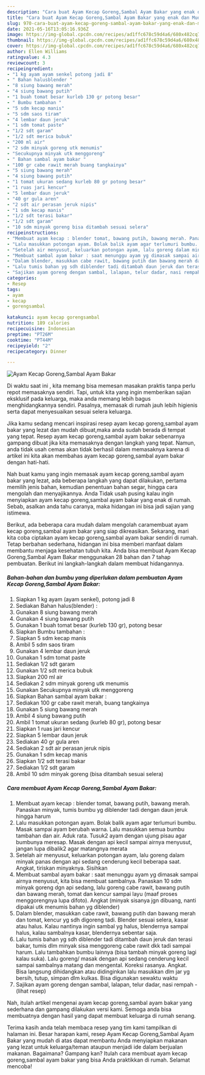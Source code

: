 ```yaml
---
description: "Cara buat Ayam Kecap Goreng,Sambal Ayam Bakar yang enak dan Mudah Dibuat"
title: "Cara buat Ayam Kecap Goreng,Sambal Ayam Bakar yang enak dan Mudah Dibuat"
slug: 970-cara-buat-ayam-kecap-goreng-sambal-ayam-bakar-yang-enak-dan-mudah-dibuat
date: 2021-05-16T13:05:16.936Z
image: https://img-global.cpcdn.com/recipes/ad1ffc678c59d4a6/680x482cq70/ayam-kecap-gorengsambal-ayam-bakar-foto-resep-utama.jpg
thumbnail: https://img-global.cpcdn.com/recipes/ad1ffc678c59d4a6/680x482cq70/ayam-kecap-gorengsambal-ayam-bakar-foto-resep-utama.jpg
cover: https://img-global.cpcdn.com/recipes/ad1ffc678c59d4a6/680x482cq70/ayam-kecap-gorengsambal-ayam-bakar-foto-resep-utama.jpg
author: Ellen Williams
ratingvalue: 4.3
reviewcount: 3
recipeingredient:
- "1 kg ayam ayam senkel potong jadi 8"
- " Bahan halusblender "
- "8 siung bawang merah"
- "4 siung bawang putih"
- "1 buah tomat besar kurleb 130 gr potong besar"
- " Bumbu tambahan "
- "5 sdm kecap manis"
- "5 sdm saos tiram"
- "4 lembar daun jeruk"
- "1 sdm tomat paste"
- "1/2 sdt garam"
- "1/2 sdt merica bubuk"
- "200 ml air"
- "2 sdm minyak goreng utk menumis"
- "Secukupnya minyak utk menggoreng"
- " Bahan sambal ayam bakar "
- "100 gr cabe rawit merah buang tangkainya"
- "5 siung bawang merah"
- "4 siung bawang putih"
- "1 tomat ukuran sedang kurleb 80 gr potong besar"
- "1 ruas jari kencur"
- "5 lembar daun jeruk"
- "40 gr gula aren"
- "2 sdt air perasan jeruk nipis"
- "1 sdm kecap manis"
- "1/2 sdt terasi bakar"
- "1/2 sdt garam"
- "10 sdm minyak goreng bisa ditambah sesuai selera"
recipeinstructions:
- "Membuat ayam kecap : blender tomat, bawang putih, bawang merah. Panaskan minyak, tumis bumbu yg diblender tadi dengan daun jeruk hingga harum"
- "Lalu masukkan potongan ayam. Bolak balik ayam agar terlumuri bumbu. Masak sampai ayam berubah warna. Lalu masukkan semua bumbu tambahan dan air. Aduk rata. Tusuk2 ayam dengan ujung pisau agar bumbunya meresap. Masak dengan api kecil sampai airnya menyusut, jangan lupa dibalik2 agar matangnya merata"
- "Setelah air menyusut, keluarkan potongan ayam, lalu goreng dalam minyak panas dengan api sedang cenderung kecil beberapa saat. Angkat, tiriskan minyaknya. Sisihkan"
- "Membuat sambal ayam bakar : saat menunggu ayam yg dimasak sampai airnya menyusut, kita bisa membuat sambalnya. Panaskan 10 sdm minyak goreng dgn api sedang, lalu goreng cabe rawit, bawang putih dan bawang merah, tomat dan kencur sampai layu (maaf proses menggorengnya lupa difoto). Angkat (minyak sisanya jgn dibuang, nanti dipakai utk menumis bahan yg diblender)"
- "Dalam blender, masukkan cabe rawit, bawang putih dan bawang merah dan tomat, kencur yg sdh digoreng tadi. Blender sesuai selera, kasar atau halus. Kalau nantinya ingin sambal yg halus, blendernya sampai halus, kalau sambalnya kasar, blendernya sebentar saja."
- "Lalu tumis bahan yg sdh diblender tadi ditambah daun jeruk dan terasi bakar, tumis dlm minyak sisa menggoreng cabe rawit dkk tadi sampai harum. Lalu tambahkan bumbu lainnya (bisa tambah minyak goreng lagi kalau suka). Lalu goreng/ masak dengan api sedang cenderung kecil sampai sambalnya matang dan mengental. Koreksi rasanya. Angkat. Bisa langsung dihidangkan atau didinginkan lalu masukkan dlm jar yg bersih, tutup, simpan dlm kulkas. Bisa digunakan sewaktu waktu"
- "Sajikan ayam goreng dengan sambal, lalapan, telur dadar, nasi rempah           (lihat resep)"
categories:
- Resep
tags:
- ayam
- kecap
- gorengsambal

katakunci: ayam kecap gorengsambal 
nutrition: 189 calories
recipecuisine: Indonesian
preptime: "PT26M"
cooktime: "PT44M"
recipeyield: "2"
recipecategory: Dinner

---
```



![Ayam Kecap Goreng,Sambal Ayam Bakar](https://img-global.cpcdn.com/recipes/ad1ffc678c59d4a6/680x482cq70/ayam-kecap-gorengsambal-ayam-bakar-foto-resep-utama.jpg)

Di waktu  saat ini , kita memang bisa memesan masakan praktis tanpa perlu repot memasaknya sendiri. Tapi, untuk kita yang ingin memberikan sajian eksklusif pada keluarga, maka anda memang lebih bagus menghidangkannya sendiri. Pasalnya, memasak di rumah jauh lebih higienis serta dapat menyesuaikan sesuai selera keluarga.

Jika kamu sedang mencari inspirasi resep ayam kecap goreng,sambal ayam bakar yang lezat dan mudah dibuat,maka anda sudah berada di tempat yang tepat. Resep ayam kecap goreng,sambal ayam bakar  sebenarnya gampang dibuat jika kita memasaknya dengan langkah yang tepat. Namun, anda tidak usah cemas akan tidak berhasil dalam memasaknya 
karena di artikel ini kita akan membahas ayam kecap goreng,sambal ayam bakar dengan hati-hati.  



Nah buat kamu yang ingin memasak ayam kecap goreng,sambal ayam bakar yang lezat, ada beberapa langkah yang dapat dilakukan, pertama memilih jenis bahan, kemudian penentuan bahan segar, hingga cara mengolah dan menyajikannya. Anda Tidak usah pusing kalau ingin menyiapkan ayam kecap goreng,sambal ayam bakar yang enak di rumah. Sebab, asalkan anda  tahu caranya, maka hidangan ini bisa jadi sajian yang istimewa.

Berikut, ada beberapa cara mudah dalam mengolah caramembuat ayam kecap goreng,sambal ayam bakar yang siap dikreasikan. Sekarang, mari kita coba ciptakan ayam kecap goreng,sambal ayam bakar sendiri di rumah. Tetap berbahan sederhana, hidangan ini bisa memberi manfaat dalam membantu menjaga kesehatan tubuh kita. Anda bisa membuat Ayam Kecap Goreng,Sambal Ayam Bakar menggunakan 28 bahan dan 7 tahap pembuatan. Berikut ini langkah-langkah dalam membuat hidangannya.

<!--inarticleads1-->

##### Bahan-bahan dan bumbu yang diperlukan dalam pembuatan Ayam Kecap Goreng,Sambal Ayam Bakar:

1. Siapkan 1 kg ayam (ayam senkel), potong jadi 8
1. Sediakan  Bahan halus(blender) :
1. Gunakan 8 siung bawang merah
1. Gunakan 4 siung bawang putih
1. Gunakan 1 buah tomat besar (kurleb 130 gr), potong besar
1. Siapkan  Bumbu tambahan :
1. Siapkan 5 sdm kecap manis
1. Ambil 5 sdm saos tiram
1. Gunakan 4 lembar daun jeruk
1. Gunakan 1 sdm tomat paste
1. Sediakan 1/2 sdt garam
1. Gunakan 1/2 sdt merica bubuk
1. Siapkan 200 ml air
1. Sediakan 2 sdm minyak goreng utk menumis
1. Gunakan Secukupnya minyak utk menggoreng
1. Siapkan  Bahan sambal ayam bakar :
1. Sediakan 100 gr cabe rawit merah, buang tangkainya
1. Gunakan 5 siung bawang merah
1. Ambil 4 siung bawang putih
1. Ambil 1 tomat ukuran sedang (kurleb 80 gr), potong besar
1. Siapkan 1 ruas jari kencur
1. Siapkan 5 lembar daun jeruk
1. Sediakan 40 gr gula aren
1. Sediakan 2 sdt air perasan jeruk nipis
1. Gunakan 1 sdm kecap manis
1. Siapkan 1/2 sdt terasi bakar
1. Sediakan 1/2 sdt garam
1. Ambil 10 sdm minyak goreng (bisa ditambah sesuai selera)




<!--inarticleads2-->

##### Cara membuat Ayam Kecap Goreng,Sambal Ayam Bakar:

1. Membuat ayam kecap : blender tomat, bawang putih, bawang merah. Panaskan minyak, tumis bumbu yg diblender tadi dengan daun jeruk hingga harum
1. Lalu masukkan potongan ayam. Bolak balik ayam agar terlumuri bumbu. Masak sampai ayam berubah warna. Lalu masukkan semua bumbu tambahan dan air. Aduk rata. Tusuk2 ayam dengan ujung pisau agar bumbunya meresap. Masak dengan api kecil sampai airnya menyusut, jangan lupa dibalik2 agar matangnya merata
1. Setelah air menyusut, keluarkan potongan ayam, lalu goreng dalam minyak panas dengan api sedang cenderung kecil beberapa saat. Angkat, tiriskan minyaknya. Sisihkan
1. Membuat sambal ayam bakar : saat menunggu ayam yg dimasak sampai airnya menyusut, kita bisa membuat sambalnya. Panaskan 10 sdm minyak goreng dgn api sedang, lalu goreng cabe rawit, bawang putih dan bawang merah, tomat dan kencur sampai layu (maaf proses menggorengnya lupa difoto). Angkat (minyak sisanya jgn dibuang, nanti dipakai utk menumis bahan yg diblender)
1. Dalam blender, masukkan cabe rawit, bawang putih dan bawang merah dan tomat, kencur yg sdh digoreng tadi. Blender sesuai selera, kasar atau halus. Kalau nantinya ingin sambal yg halus, blendernya sampai halus, kalau sambalnya kasar, blendernya sebentar saja.
1. Lalu tumis bahan yg sdh diblender tadi ditambah daun jeruk dan terasi bakar, tumis dlm minyak sisa menggoreng cabe rawit dkk tadi sampai harum. Lalu tambahkan bumbu lainnya (bisa tambah minyak goreng lagi kalau suka). Lalu goreng/ masak dengan api sedang cenderung kecil sampai sambalnya matang dan mengental. Koreksi rasanya. Angkat. Bisa langsung dihidangkan atau didinginkan lalu masukkan dlm jar yg bersih, tutup, simpan dlm kulkas. Bisa digunakan sewaktu waktu
1. Sajikan ayam goreng dengan sambal, lalapan, telur dadar, nasi rempah -           (lihat resep)




Nah, itulah artikel mengenai  ayam kecap goreng,sambal ayam bakar  yang sederhana dan gampang dilakukan versi kami. Semoga anda bisa membuatnya dengan hasil yang dapat membuat keluarga di rumah senang. 

Terima kasih anda telah membaca resep yang tim kami tampilkan di halaman ini. Besar harapan kami, resep  Ayam Kecap Goreng,Sambal Ayam Bakar yang mudah di atas dapat membantu Anda menyiapkan makanan yang lezat untuk keluarga/teman ataupun menjadi ide dalam berjualan makanan. Bagaimana? Gampang kan? Itulah cara membuat ayam kecap goreng,sambal ayam bakar yang bisa Anda praktikkan di rumah. Selamat mencoba!

